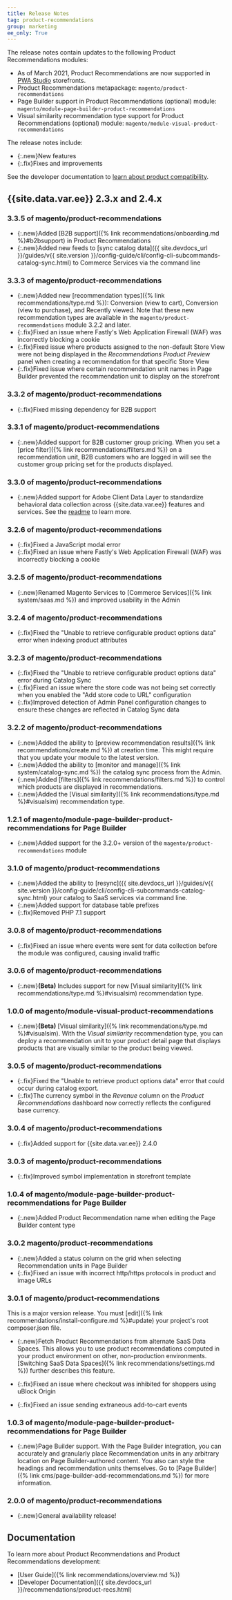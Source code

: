 ```yaml
---
title: Release Notes
tag: product-recommendations
group: marketing
ee_only: True
---
```


The release notes contain updates to the following Product Recommendations modules:

- As of March 2021, Product Recommendations are now supported in [PWA Studio](https://developer.adobe.com/commerce/pwa-studio/integrations/product-recommendations/) storefronts.
- Product Recommendations metapackage: `magento/product-recommendations`
- Page Builder support in Product Recommendations (optional) module: `magento/module-page-builder-product-recommendations`
- Visual similarity recommendation type support for Product Recommendations (optional) module: `magento/module-visual-product-recommendations`

The release notes include:

- {:.new}New features
- {:.fix}Fixes and improvements

See the developer documentation to [learn about product compatibility](https://devdocs.magento.com/release/availability.html).

## {{site.data.var.ee}} 2.3.x and 2.4.x

### 3.3.5 of magento/product-recommendations

- {:.new}Added [B2B support]({% link recommendations/onboarding.md %}#b2bsupport) in Product Recommendations
- {:.new}Added new feeds to [sync catalog data]({{ site.devdocs_url }}/guides/v{{ site.version }}/config-guide/cli/config-cli-subcommands-catalog-sync.html) to Commerce Services via the command line

### 3.3.3 of magento/product-recommendations

- {:.new}Added new [recommendation types]({% link recommendations/type.md %}): Conversion (view to cart), Conversion (view to purchase), and Recently viewed. Note that these new recommendation types are available in the `magento/product-recommendations` module 3.2.2 and later.
- {:.fix}Fixed an issue where Fastly's Web Application Firewall (WAF) was incorrectly blocking a cookie
- {:.fix}Fixed issue where products assigned to the non-default Store View were not being displayed in the _Recommendations Product Preview_ panel when creating a recommendation for that specific Store View
- {:.fix}Fixed issue where certain recommendation unit names in Page Builder prevented the recommendation unit to display on the storefront

### 3.3.2 of magento/product-recommendations

- {:.fix}Fixed missing dependency for B2B support

### 3.3.1 of magento/product-recommendations

- {:.new}Added support for B2B customer group pricing. When you set a [price filter]({% link recommendations/filters.md %}) on a recommendation unit, B2B customers who are logged in will see the customer group pricing set for the products displayed.

### 3.3.0 of magento/product-recommendations

- {:.new}Added support for Adobe Client Data Layer to standardize behavioral data collection across {{site.data.var.ee}} features and services. See the [readme](https://github.com/adobe/magento-storefront-event-collector/blob/main/README.md) to learn more.

### 3.2.6 of magento/product-recommendations

- {:.fix}Fixed a JavaScript modal error
- {:.fix}Fixed an issue where Fastly's Web Application Firewall (WAF) was incorrectly blocking a cookie

### 3.2.5 of magento/product-recommendations

- {:.new}Renamed Magento Services to [Commerce Services]({% link system/saas.md %}) and improved usability in the Admin

### 3.2.4 of magento/product-recommendations

- {:.fix}Fixed the "Unable to retrieve configurable product options data" error when indexing product attributes

### 3.2.3 of magento/product-recommendations

- {:.fix}Fixed the "Unable to retrieve configurable product options data" error during Catalog Sync
- {:.fix}Fixed an issue where the store code was not being set correctly when you enabled the "Add store code to URL" configuration
- {:.fix}Improved detection of Admin Panel configuration changes to ensure these changes are reflected in Catalog Sync data

### 3.2.2 of magento/product-recommendations

- {:.new}Added the ability to [preview recommendation results]({% link recommendations/create.md %}) at creation time. This might require that you update your module to the latest version.
- {:.new}Added the ability to [monitor and manage]({% link system/catalog-sync.md %}) the catalog sync process from the Admin.
- {:.new}Added [filters]({% link recommendations/filters.md %}) to control which products are displayed in recommendations.
- {:.new}Added the [Visual similarity]({% link recommendations/type.md %}#visualsim) recommendation type.

### 1.2.1 of magento/module-page-builder-product-recommendations for Page Builder

- {:.new}Added support for the 3.2.0+ version of the `magento/product-recommendations` module

### 3.1.0 of magento/product-recommendations

- {:.new}Added the ability to [resync]({{ site.devdocs_url }}/guides/v{{ site.version }}/config-guide/cli/config-cli-subcommands-catalog-sync.html) your catalog to SaaS services via command line.
- {:.new}Added support for database table prefixes
- {:.fix}Removed PHP 7.1 support

### 3.0.8 of magento/product-recommendations

- {:.fix}Fixed an issue where events were sent for data collection before the module was configured, causing invalid traffic

### 3.0.6 of magento/product-recommendations

- {:.new}**(Beta)** Includes support for new [Visual similarity]({% link recommendations/type.md %}#visualsim) recommendation type.

### 1.0.0 of magento/module-visual-product-recommendations

- {:.new}**(Beta)** [Visual similarity]({% link recommendations/type.md %}#visualsim). With the _Visual similarity_ recommendation type, you can deploy a recommendation unit to your product detail page that displays products that are visually similar to the product being viewed.

### 3.0.5 of magento/product-recommendations

- {:.fix}Fixed the "Unable to retrieve product options data" error that could occur during catalog export.
- {:.fix}The currency symbol in the _Revenue_ column on the _Product Recommendations_ dashboard now correctly reflects the configured base currency.

### 3.0.4 of magento/product-recommendations

- {:.fix}Added support for {{site.data.var.ee}} 2.4.0

### 3.0.3 of magento/product-recommendations

- {:.fix}Improved symbol implementation in storefront template

### 1.0.4 of magento/module-page-builder-product-recommendations for Page Builder

- {:.new}Added Product Recommendation name when editing the Page Builder content type

### 3.0.2 magento/product-recommendations

- {:.new}Added a status column on the grid when selecting Recommendation units in Page Builder
- {:.fix}Fixed an issue with incorrect http/https protocols in product and image URLs

### 3.0.1 of magento/product-recommendations

This is a major version release. You must [edit]({% link recommendations/install-configure.md %}#update) your project's root composer.json file.

- {:.new}Fetch Product Recommendations from alternate SaaS Data Spaces. This allows you to use product recommendations computed in your product environment on other, non-production environments. [Switching SaaS Data Spaces]({% link recommendations/settings.md %}) further describes this feature.

- {:.fix}Fixed an issue where checkout was inhibited for shoppers using uBlock Origin
- {:.fix}Fixed an issue sending extraneous add-to-cart events

### 1.0.3 of magento/module-page-builder-product-recommendations for Page Builder

- {:.new}Page Builder support. With the Page Builder integration, you can accurately and granularly place Recommendation units in any arbitrary location on Page Builder-authored content. You also can style the headings and recommendation units themselves. Go to [Page Builder]({% link cms/page-builder-add-recommendations.md %}) for more information.

### 2.0.0 of magento/product-recommendations

- {:.new}General availability release!

## Documentation

To learn more about Product Recommendations and Product Recommendations development:

- [User Guide]({% link recommendations/overview.md %})
- [Developer Documentation]({{ site.devdocs_url }}/recommendations/product-recs.html)
